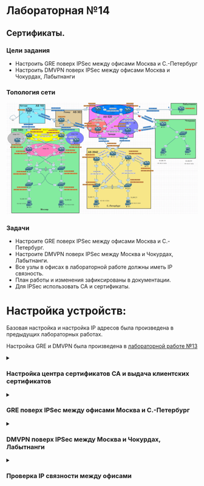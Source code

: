 # Лабораторная №14

## Сертификаты.

### Цели задания

- Настроить GRE поверх IPSec между офисами Москва и С.-Петербург
- Настроить DMVPN поверх IPSec между офисами Москва и Чокурдах, Лабытнанги

### Топология сети

![](./img/lab_14.png)

### Задачи

- Настроите GRE поверх IPSec между офисами Москва и С.-Петербург.
- Настроите DMVPN поверх IPSec между Москва и Чокурдах, Лабытнанги.
- Все узлы в офисах в лабораторной работе должны иметь IP связность.
- План работы и изменения зафиксированы в документации.
- Для IPSec использовать CA и сертификаты.

# Настройка устройств:

Базовая настройка и настройка IP адресов была произведена в предыдущих лабораторных работах.

Настройка GRE и DMVPN была произведена в [лабораторной работе №13](../lab_13/README.md)

<details>

<summary><H3>Настройка центра сертификатов CA и выдача клиентских сертификатов</H3></summary>

В качестве CA-сервера выберем маршрутизатор R20. На маршрутизаторе R20 настроен статический NAT и он доступен по внешнему адресу **_128.249.190.3_**
Также на маршрутизаторе R20 уже настроена синхронизация времени по протоколу NTP.

### Настройка центра сертификатов

#### Настройка имени хоста и доменного имени

```
!
hostname R20CA
!
ip domain name otus.ru
!
ip http server
```

#### Генерация ключевой пары сервера CA

```
(config)# crypto key generate rsa general-keys label R20CA modulus 2048 exportable
```

##### Key pair

!["Key pair"](./img/r20_key_pair.png)

#### Настройка CA-сервера на маршрутизаторе

```
!
crypto pki server R20CA
 database level complete
 no database archive
 issuer-name CN=R20CA, O=Otus, C=RU
 lifetime crl 24
!
crypto pki trustpoint R20CA
 revocation-check crl
 rsakeypair R20CA
!

```

##### R20CA Server

!["R20CA Server"](./img/r20_CA_server.png)

### Настройка маршрутизаторов R14, R15, R18, R27 и R28 для получения сертификатов от CA

#### Настройка доменного имени, статической записи хост-ip на CA R20 и синхронизация времени по протоколу NTP

```
ip domain name otus.ru
ip host R20CA 128.249.190.3
ip host r20ca.otus.ru 128.249.190.3
!
ntp update-calendar
ntp server 209.124.176.1

```

#### Настройка trustpoint

где xx - номер маршрутизатора

```
!
crypto pki trustpoint R20CA
 enrollment url http://r20ca.otus.ru:80
 serial-number
 subject-name CN=Rxx, O=Otus, C=RU
 revocation-check crl
!
```

### Генерация ключевой пары на маршрутизаторах R14, R15, R18, R27 и R28 и получение собственных сертификатов

```
(config)# crypto key generate rsa modulus 2048
```

#### Получить сертификат CA-сервера

```
(config)# crypto pki authenticate R20CA
```

#### Запрос собственного сертификата:

```
(config)# crypto pki enroll R20CA
```

##### Список выданных сертификатов CA сервером

!["R20CA certificates"](./img/r20_certs.png)

</details>

<details>

<summary><H3>GRE поверх IPSec между офисами Москва и С.-Петербург</H3></summary>

### Настройка IPsec на маршрутизаторах R14, R14 и R18

#### Настройка первой фазы

```
crypto isakmp policy 10
 encr aes 256
 hash sha256
 group 16
 lifetime 3600
!
```

#### Настройка второй фазы

```
!
crypto ipsec transform-set ts_GRE esp-aes esp-sha-hmac
 mode transport
!
!
crypto ipsec profile pof_GRE
 set transform-set ts_GRE
!
```

#### Применение IPsec профиля на GRE интерфейсах

##### R14

```
interface Tunnel0
 tunnel protection ipsec profile pof_GRE
```

##### R15

```
interface Tunnel1
 tunnel protection ipsec profile pof_GRE
```

##### R18

```
interface Tunnel0
 tunnel protection ipsec profile pof_GRE
!
interface Tunnel1
 tunnel protection ipsec profile pof_GRE

```

### Проверка работы GRE over IPsec

#### Состояние туннелей GRE

##### R14 tun 0

!["R14 tun 0"](./img/r14_int_tun0.png)

##### R15 tun 1

!["R15 tun 1"](./img/r15_int_tun1.png)

##### R18 tun 0

!["R18 tun 0"](./img/r18_int_tun0.png)

##### R18 tun 1

!["R18 tun 1"](./img/r18_int_tun1.png)

#### Состояние IPsec

##### R14 IPsec tun 0

!["R14 IPsec tun 0"](./img/r14_ipsec_tun0.png)

##### R15 IPsec tun 1

!["R15 IPsec tun 1"](./img/r15_ipsec_tun1.png)

##### R18 IPsec tun 0

!["R18 IPsec tun 0"](./img/r18_ipsec_tun0.png)

##### R18 IPsec tun 1

!["R18 IPsec tun 1"](./img/r18_ipsec_tun1.png)

##### Проверка ping туннельных интерфейсов

!["R18 ping"](./img/r18_ping.png)

</details>

<details>

<summary><H3>DMVPN поверх IPSec между Москва и Чокурдах, Лабытнанги</H3></summary>

### Настройка IPsec на маршрутизаторах R14, R14, R27 и R28

#### Настройка первой фазы

Первую фазу оставляем без изменений

```
crypto isakmp policy 10
 encr aes 256
 hash sha256
 group 16
 lifetime 3600
!
```

#### Настройка второй фазы

```
!
crypto ipsec transform-set ts_DMVPN esp-aes 256 esp-sha256-hmac
 mode transport
!
crypto ipsec profile pof_DMVPN
 set transform-set ts_DMVPN
!
```

#### Применение IPsec профиля на GRE интерфейсах

##### R14

```
interface Tunnel10
 tunnel protection ipsec profile pof_DMVPN
```

##### R15

```
interface Tunnel10
 tunnel protection ipsec profile pof_DMVPN
```

##### R27

```
interface Tunnel10
 tunnel protection ipsec profile pof_DMVPN
```

##### R28

```
interface Tunnel10
 tunnel protection ipsec profile pof_DMVPN

```

### Проверка работы DMVPN over IPsec

#### Состояние туннелей DMVPN

##### R14 tun 10

!["R14 tun 10"](./img/r14_int_tun10.png)

##### R15 tun 10

!["R15 tun 10"](./img/r15_int_tun10.png)

##### R27 tun 10

!["R27 tun 10"](./img/r27_int_tun10.png)

##### R28 tun 10

!["R28 tun 10"](./img/r28_int_tun10.png)

#### Состояние IPsec

##### R14 IPsec tun 10

!["R14 IPsec tun 10"](./img/r14_ipsec_tun10.png)

##### R15 IPsec tun 10

!["R15 IPsec tun 10"](./img/r15_ipsec_tun10.png)

##### R27 IPsec tun 10

!["R27 IPsec tun 10"](./img/r27_ipsec_tun10.png)

##### R28 IPsec tun 10

!["R28 IPsec tun 10"](./img/r28_ipsec_tun10.png)

##### Проверка ping туннельных интерфейсов

R27

!["R27 ping"](./img/r27_ping.png)

R28

!["R28 ping"](./img/r28_ping.png)

</details>

<details>

<summary><H3>Проверка  IP связности между офисами</H3></summary>

## Москва

#### пинги от VPC1 до рабочих станций в других офисах

!["пинги от VPC1"](./img/ping_vpc1.png)

#### трассировка от VPC1 до рабочих станций в других офисах

!["trace VPC1"](./img/trace_VPC1.png)

#### пинги от VPC7 до рабочих станций в других офисах

!["пинги от VPC7"](./img/ping_vpc7.png)

#### трассировка от VPC7 до рабочих станций в других офисах

!["trace VPC7"](./img/trace_vpc7.png)

## С.-Петербург

#### пинги от VPC8 до рабочих станций в других офисах

!["пинги от VPC8"](./img/ping_vpc8.png)

#### пинги от VPC до рабочих станций в других офисах

!["пинги от VPC"](./img/ping_vpc.png)

## Чокурдах

!["пинги от VPC30"](./img/ping_vpc30.png)

#### пинги от VPC до рабочих станций в других офисах

!["пинги от VPC31"](./img/ping_vpc31.png)

## Лабытнанги

#### пинги от R27 до рабочих станций в других офисах

!["пинги от R27"](./img/ping_r27_lo0.png)

</details>

